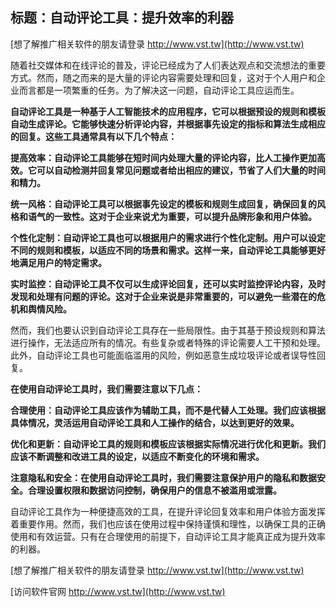 ## **标题：自动评论工具：提升效率的利器**

[想了解推广相关软件的朋友请登录 http://www.vst.tw](http://www.vst.tw)

随着社交媒体和在线评论的普及，评论已经成为了人们表达观点和交流想法的重要方式。然而，随之而来的是大量的评论内容需要处理和回复，这对于个人用户和企业而言都是一项繁重的任务。为了解决这一问题，自动评论工具应运而生。

**自动评论工具是一种基于人工智能技术的应用程序，它可以根据预设的规则和模板自动生成评论。它能够快速分析评论内容，并根据事先设定的指标和算法生成相应的回复。这些工具通常具有以下几个特点：**

**提高效率：自动评论工具能够在短时间内处理大量的评论内容，比人工操作更加高效。它可以自动检测并回复常见问题或者给出相应的建议，节省了人们大量的时间和精力。**

**统一风格：自动评论工具可以根据事先设定的模板和规则生成回复，确保回复的风格和语气的一致性。这对于企业来说尤为重要，可以提升品牌形象和用户体验。**

**个性化定制：自动评论工具也可以根据用户的需求进行个性化定制。用户可以设定不同的规则和模板，以适应不同的场景和需求。这样一来，自动评论工具能够更好地满足用户的特定需求。**

**实时监控：自动评论工具不仅可以生成评论回复，还可以实时监控评论内容，及时发现和处理有问题的评论。这对于企业来说是非常重要的，可以避免一些潜在的危机和舆情风险。**

然而，我们也要认识到自动评论工具存在一些局限性。由于其基于预设规则和算法进行操作，无法适应所有的情况。有些复杂或者特殊的评论需要人工干预和处理。此外，自动评论工具也可能面临滥用的风险，例如恶意生成垃圾评论或者误导性回复。

**在使用自动评论工具时，我们需要注意以下几点：**

**合理使用：自动评论工具应该作为辅助工具，而不是代替人工处理。我们应该根据具体情况，灵活运用自动评论工具和人工操作的结合，以达到更好的效果。**

**优化和更新：自动评论工具的规则和模板应该根据实际情况进行优化和更新。我们应该不断调整和改进工具的设定，以适应不断变化的环境和需求。**

**注意隐私和安全：在使用自动评论工具时，我们需要注意保护用户的隐私和数据安全。合理设置权限和数据访问控制，确保用户的信息不被滥用或泄露。**

自动评论工具作为一种便捷高效的工具，在提升评论回复效率和用户体验方面发挥着重要作用。然而，我们也应该在使用过程中保持谨慎和理性，以确保工具的正确使用和有效运营。只有在合理使用的前提下，自动评论工具才能真正成为提升效率的利器。

[想了解推广相关软件的朋友请登录 http://www.vst.tw](http://www.vst.tw)


[访问软件官网 http://www.vst.tw](http://www.vst.tw)
